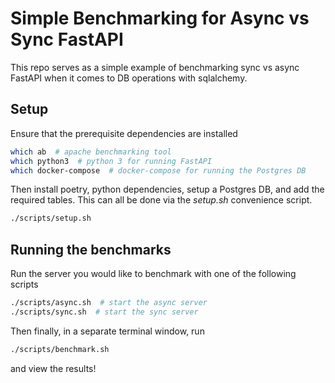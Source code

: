 # Simple Benchmarking for Async vs Sync FastAPI

This repo serves as a simple example of benchmarking sync vs async FastAPI when it comes to
DB operations with sqlalchemy.

## Setup

Ensure that the prerequisite dependencies are installed

```bash
which ab  # apache benchmarking tool
which python3  # python 3 for running FastAPI
which docker-compose  # docker-compose for running the Postgres DB
```

Then install poetry, python dependencies, setup a Postgres DB, and add the required tables.
This can all be done via the *setup.sh* convenience script.

```bash
./scripts/setup.sh
```

## Running the benchmarks

Run the server you would like to benchmark with one of the following scripts

```bash
./scripts/async.sh  # start the async server
./scripts/sync.sh  # start the sync server
```

Then finally, in a separate terminal window, run

```bash
./scripts/benchmark.sh
```

and view the results!
